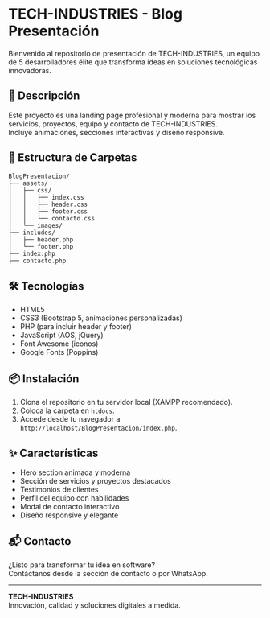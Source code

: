 # TECH-INDUSTRIES - Blog Presentación

Bienvenido al repositorio de presentación de TECH-INDUSTRIES, un equipo de 5 desarrolladores élite que transforma ideas en soluciones tecnológicas innovadoras.

## 🚀 Descripción

Este proyecto es una landing page profesional y moderna para mostrar los servicios, proyectos, equipo y contacto de TECH-INDUSTRIES.  
Incluye animaciones, secciones interactivas y diseño responsive.

## 📁 Estructura de Carpetas

```
BlogPresentacion/
├── assets/
│   ├── css/
│   │   ├── index.css
│   │   ├── header.css
│   │   ├── footer.css
│   │   └── contacto.css
│   └── images/
├── includes/
│   ├── header.php
│   └── footer.php
├── index.php
├── contacto.php
```

## 🛠️ Tecnologías

- HTML5
- CSS3 (Bootstrap 5, animaciones personalizadas)
- PHP (para incluir header y footer)
- JavaScript (AOS, jQuery)
- Font Awesome (iconos)
- Google Fonts (Poppins)

## 📦 Instalación

1. Clona el repositorio en tu servidor local (XAMPP recomendado).
2. Coloca la carpeta en `htdocs`.
3. Accede desde tu navegador a `http://localhost/BlogPresentacion/index.php`.

## ✨ Características

- Hero section animada y moderna
- Sección de servicios y proyectos destacados
- Testimonios de clientes
- Perfil del equipo con habilidades
- Modal de contacto interactivo
- Diseño responsive y elegante

## 📬 Contacto

¿Listo para transformar tu idea en software?  
Contáctanos desde la sección de contacto o por WhatsApp.

---

**TECH-INDUSTRIES**  
Innovación, calidad y soluciones digitales a medida.
